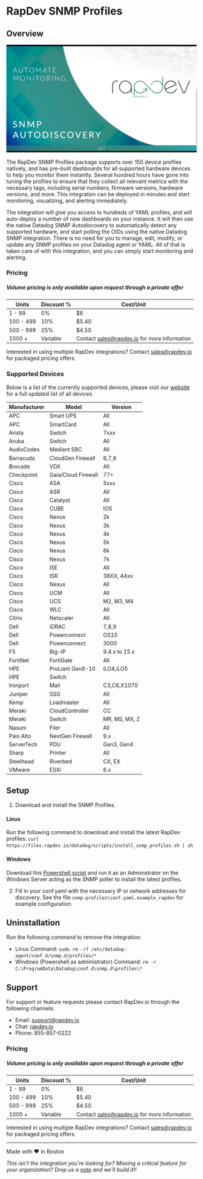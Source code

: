 # RapDev SNMP Profiles
## Overview

[![RapDev SNMP Profiles Introduction](images/video.png)](https://www.youtube.com/watch?v=SVT9hqV7aD4&list=PLa2zzueYDhHrjODIXryBX_RakQIL6nmOh)

The RapDev SNMP Profiles package supports over 150 device profiles natively, and has pre-built dashboards for all supported hardware devices to help you monitor them instantly. Several hundred hours have gone into tuning the profiles to ensure that they collect all relevant metrics with the necessary tags, including serial numbers, firmware versions, hardware versions, and more. This integration can be deployed in minutes and start monitoring, visualizing, and alerting immediately.

The integration will give you access to hundreds of YAML profiles, and will auto-deploy a number of new dashboards on your instance. It will then use the native Datadog SNMP Autodiscovery to automatically detect any supported hardware, and start polling the OIDs using the native Datadog SNMP integration.
There is no need for you to manage, edit, modify, or update any SNMP profiles on your Datadog agent or YAML. All of that is taken care of with this integration, and you can simply start monitoring and alerting.

### Pricing
##### *Volume pricing is only available upon request through a private offer*
| Units | Discount % | Cost/Unit |
|---|---|---|
| 1 - 99 | 0% | $6 |
| 100 - 499 | 10% | $5.40 |
| 500 - 999 | 25% | $4.50 |
| 1000 + | Variable | Contact [sales@rapdev.io](mailto:sales@rapdev.io) for more information |
Interested in using multiple RapDev integrations? Contact [sales@rapdev.io](mailto:sales@rapdev.io) for packaged pricing offers.

### Supported Devices
Below is a list of the currently supported devices, please visit our [website](https://www.rapdev.io/products/datadog-snmp-profiles) for a full updated list of all devices.

| Manufacturer | Model                 | Version       |
| ------------ | --------------------- | ------------- |
| APC          | Smart UPS             | All           |
| APC          | SmartCard             | All           |
| Arista       | Switch                | 7xxx          |
| Aruba        | Switch                | All           |
| AudioCodes   | Mediant SBC           | All           |
| Barracuda    | CloudGen Firewall     | 6,7,8         |
| Brocade      | VDX                   | All           |
| Checkpoint   | Gaia/Cloud Firewall   | 77+           |
| Cisco        | ASA                   | 5xxx          |
| Cisco        | ASR                   | All           |
| Cisco        | Catalyst              | All           |
| Cisco        | CUBE                  | IOS           |
| Cisco        | Nexus                 | 2k            |
| Cisco        | Nexus                 | 3k            |
| Cisco        | Nexus                 | 4k            |
| Cisco        | Nexus                 | 5k            |
| Cisco        | Nexus                 | 6k            |
| Cisco        | Nexus                 | 7k            |
| Cisco        | ISE                   | All           |
| Cisco        | ISR                   | 38XX, 44xx    |
| Cisco        | Nexus                 | All           |
| Cisco        | UCM                   | All           |
| Cisco        | UCS                   | M2, M3, M4    |
| Cisco        | WLC                   | All           |
| Citrix       | Netscaler             | All           |
| Dell         | iDRAC                 | 7,8,9         |
| Dell         | Powerconnect          | OS10          |
| Dell         | Powerconnect          | 3000          |
| F5           | Big-IP                | 9.4.x to 15.x |
| FortiNet     | FortiGate             | All           |
| HPE          | ProLiant Gen8-10      | iLO4,iLO5     |
| HPE          | Switch                |               |
| Ironport     | Mail                  | C3,C6,X1070   |
| Juniper      | SSG                   | All           |
| Kemp         | Loadmaster            | All           |
| Meraki       | CloudController       | CC            |
| Meraki       | Switch                | MR, MS, MX, Z |
| Nasuni       | Filer                 | All           |
| Palo Alto    | NextGen Firewall      | 9.x           |
| ServerTech   | PDU                   | Gen3, Gen4    |
| Sharp        | Printer               | All           |
| Steelhead    | Riverbed              | CX, EX        |
| VMware       | ESXi                  | 6.x           |

## Setup

1. Download and install the SNMP Profiles.

#### Linux
 Run the following command to download and install the latest RapDev profiles:
 `curl https://files.rapdev.io/datadog/scripts/install_snmp_profiles.sh | sh`

#### Windows
 Download this [Powershell script](https://files.rapdev.io/datadog/scripts/install_snmp_profiles.ps1) and run it as an Administrator on the Windows Server acting as the SNMP poller to install the latest profiles.

2. Fill in your conf.yaml with the necessary IP or network addresses for discovery. See the file `snmp-profiles\conf.yaml.example_rapdev` for example configuration.

## Uninstallation

Run the following command to remove the integration: 
- Linux Command: `sudo rm -rf /etc/datadog-agent/conf.d/snmp.d/profiles/*`
- Windows (Powershell as administrator) Command: `rm -r C:\ProgramData\Datadog\conf.d\snmp.d\profiles\*`

## Support
For support or feature requests please contact RapDev.io through the following channels: 

 - Email: support@rapdev.io 
 - Chat: [rapdev.io](https://www.rapdev.io/#Get-in-touch)
 - Phone: 855-857-0222 

### Pricing
##### *Volume pricing is only available upon request through a private offer*
| Units | Discount % | Cost/Unit |
|---|---|---|
| 1 - 99 | 0% | $6 |
| 100 - 499 | 10% | $5.40 |
| 500 - 999 | 25% | $4.50 |
| 1000 + | Variable | Contact [sales@rapdev.io](mailto:sales@rapdev.io) for more information |
Interested in using multiple RapDev integrations? Contact [sales@rapdev.io](mailto:sales@rapdev.io) for packaged pricing offers.

---
Made with ❤️  in Boston

*This isn't the integration you're looking for? Missing a critical feature for your organization? Drop us a [note](mailto:support@rapdev.io) and we'll build it!!*
